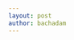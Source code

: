 ```yaml
---
layout: post
author: bachadam
---
```


<script src="https://unpkg.com/unmute" data-add-button="true"></script>
<script src="{{ base.url | prepend: site.url }}/assets/js/NexusUI.js"></script>
<script src="{{ base.url | prepend: site.url }}/assets/js/p5/p5.sound.js"></script>
<script src="{{ base.url | prepend: site.url }}/assets/js/20200401_orbits.js"></script>

<style media="screen">

    #controls{
        position: absolute;
        top: 30px;
        left: 40px;
    }

    #reverb-controls{
        position: absolute;
        right: 40px;
        top: 30px;
    }

    #unmute-button {
        background: rgba(47, 218, 223, 0.27);
        width: 40px;
        height: 40px;
        position: absolute;
        top: 150px;
        left: 45px;
    }

    #unmute-button.muted {
        background: rgba(247, 54, 11, 0.26);
    }

</style>


<div id="controls"></div>
<div id="reverb-controls"></div>

